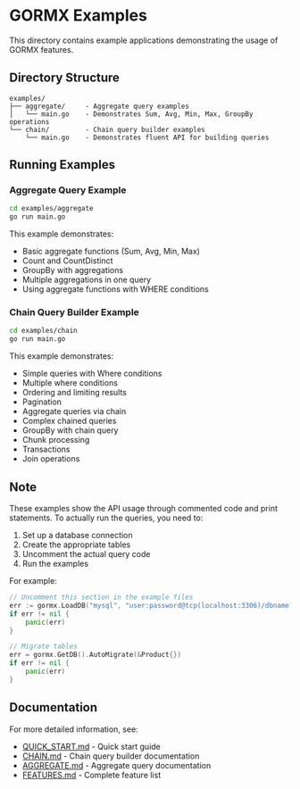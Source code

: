 # GORMX Examples

This directory contains example applications demonstrating the usage of GORMX features.

## Directory Structure

```
examples/
├── aggregate/     - Aggregate query examples
│   └── main.go    - Demonstrates Sum, Avg, Min, Max, GroupBy operations
└── chain/         - Chain query builder examples
    └── main.go    - Demonstrates fluent API for building queries
```

## Running Examples

### Aggregate Query Example

```bash
cd examples/aggregate
go run main.go
```

This example demonstrates:
- Basic aggregate functions (Sum, Avg, Min, Max)
- Count and CountDistinct
- GroupBy with aggregations
- Multiple aggregations in one query
- Using aggregate functions with WHERE conditions

### Chain Query Builder Example

```bash
cd examples/chain
go run main.go
```

This example demonstrates:
- Simple queries with Where conditions
- Multiple where conditions
- Ordering and limiting results
- Pagination
- Aggregate queries via chain
- Complex chained queries
- GroupBy with chain query
- Chunk processing
- Transactions
- Join operations

## Note

These examples show the API usage through commented code and print statements. To actually run the queries, you need to:

1. Set up a database connection
2. Create the appropriate tables
3. Uncomment the actual query code
4. Run the examples

For example:

```go
// Uncomment this section in the example files
err := gormx.LoadDB("mysql", "user:password@tcp(localhost:3306)/dbname?charset=utf8mb4&parseTime=True&loc=Local")
if err != nil {
    panic(err)
}

// Migrate tables
err = gormx.GetDB().AutoMigrate(&Product{})
if err != nil {
    panic(err)
}
```

## Documentation

For more detailed information, see:
- [QUICK_START.md](../QUICK_START.md) - Quick start guide
- [CHAIN.md](../CHAIN.md) - Chain query builder documentation
- [AGGREGATE.md](../AGGREGATE.md) - Aggregate query documentation
- [FEATURES.md](../FEATURES.md) - Complete feature list
